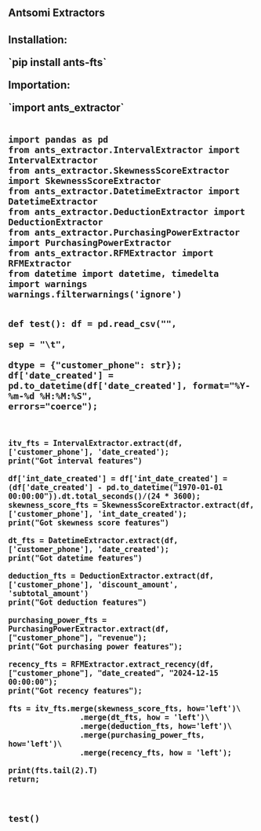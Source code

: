 <h2>Antsomi Extractors<h2>

<p>Installation:</p> `pip install ants-fts`
<br>
<p>Importation:</p> `import ants_extractor`
<br>
<body>
  <pre><code class="python">
import pandas as pd
from ants_extractor.IntervalExtractor import IntervalExtractor
from ants_extractor.SkewnessScoreExtractor import SkewnessScoreExtractor
from ants_extractor.DatetimeExtractor import DatetimeExtractor
from ants_extractor.DeductionExtractor import DeductionExtractor
from ants_extractor.PurchasingPowerExtractor import PurchasingPowerExtractor
from ants_extractor.RFMExtractor import RFMExtractor
from datetime import datetime, timedelta
import warnings 
warnings.filterwarnings('ignore')

def test():
	df = pd.read_csv("<file path>", \
						sep = "\t", \
						dtype = {"customer_phone": str});
	df['date_created'] = pd.to_datetime(df['date_created'], format="%Y-%m-%d %H:%M:%S", errors="coerce");

	itv_fts = IntervalExtractor.extract(df, ['customer_phone'], 'date_created');
	print("Got interval features")

	df['int_date_created'] = df['int_date_created'] = (df['date_created'] - pd.to_datetime("1970-01-01 00:00:00")).dt.total_seconds()/(24 * 3600);
	skewness_score_fts = SkewnessScoreExtractor.extract(df, ['customer_phone'], 'int_date_created');
	print("Got skewness score features")

	dt_fts = DatetimeExtractor.extract(df, ['customer_phone'], 'date_created');
	print("Got datetime features")

	deduction_fts = DeductionExtractor.extract(df, ['customer_phone'], 'discount_amount', 'subtotal_amount')
	print("Got deduction features")

	purchasing_power_fts = PurchasingPowerExtractor.extract(df, ["customer_phone"], "revenue");
	print("Got purchasing power features");

	recency_fts = RFMExtractor.extract_recency(df, ["customer_phone"], "date_created", "2024-12-15 00:00:00");
	print("Got recency features");

	fts = itv_fts.merge(skewness_score_fts, how='left')\
					.merge(dt_fts, how = 'left')\
					.merge(deduction_fts, how='left')\
					.merge(purchasing_power_fts, how='left')\
					.merge(recency_fts, how = 'left');

	print(fts.tail(2).T)
	return;

test()
  </code></pre>
</body>